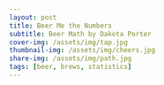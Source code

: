 ```yaml
---
layout: post
title: Beer Me the Numbers
subtitle: Beer Math by Dakota Porter
cover-img: /assets/img/tap.jpg
thumbnail-img: /assets/img/cheers.jpg
share-img: /assets/img/path.jpg
tags: [beer, brews, statistics]
---
```

